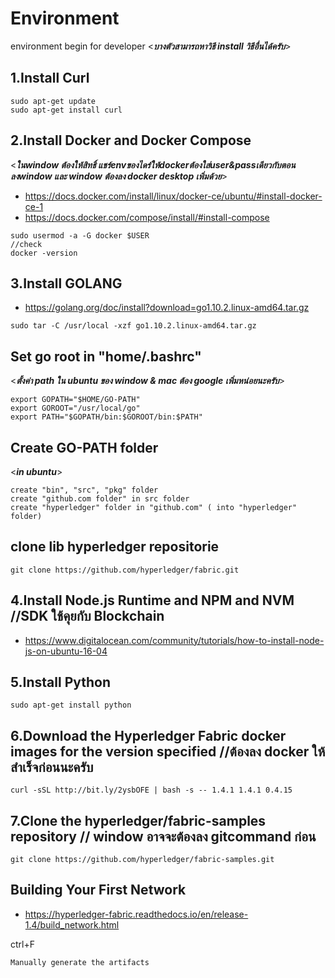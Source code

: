 # Environment
environment begin for developer 
<***บางตัวสามารถหาวิธี install วิธีอื่นได้ครับ***>
## 1.Install Curl
```
sudo apt-get update
sudo apt-get install curl
```

## 2.Install Docker and Docker Compose 
<***ในwindow ต้องให้สิทธิ์ แชร์envของไดร์ให้dockerต้องใส่user&passเดียวกับตอนลงwindow และ window ต้องลง docker desktop เพิ่มด้วย***>
- https://docs.docker.com/install/linux/docker-ce/ubuntu/#install-docker-ce-1
- https://docs.docker.com/compose/install/#install-compose
```
sudo usermod -a -G docker $USER
//check
docker -version 
```

## 3.Install GOLANG
- https://golang.org/doc/install?download=go1.10.2.linux-amd64.tar.gz
```
sudo tar -C /usr/local -xzf go1.10.2.linux-amd64.tar.gz
```

## Set go root in "home/.bashrc" 
<***ตั้งค่า path ใน ubuntu ของ window & mac ต้อง google เพิ่มหน่อยนะครับ***>
```
export GOPATH="$HOME/GO-PATH"
export GOROOT="/usr/local/go"
export PATH="$GOPATH/bin:$GOROOT/bin:$PATH"
```
## Create GO-PATH folder 
<***in ubuntu***>
```
create "bin", "src", "pkg" folder
create "github.com folder" in src folder
create "hyperledger" folder in "github.com" ( into "hyperledger" folder)
```
## clone lib hyperledger repositorie 
```
git clone https://github.com/hyperledger/fabric.git 
```

## 4.Install Node.js Runtime and NPM and NVM  //SDK ใช้คุยกับ Blockchain
- https://www.digitalocean.com/community/tutorials/how-to-install-node-js-on-ubuntu-16-04
	

## 5.Install Python
```
sudo apt-get install python
```

## 6.Download the Hyperledger Fabric docker images for the version specified //ต้องลง docker ให้สำเร็จก่อนนะครับ
```
curl -sSL http://bit.ly/2ysbOFE | bash -s -- 1.4.1 1.4.1 0.4.15
```

## 7.Clone the hyperledger/fabric-samples repository // window อาจจะต้องลง gitcommand ก่อน
```
git clone https://github.com/hyperledger/fabric-samples.git
```

## Building Your First Network
- https://hyperledger-fabric.readthedocs.io/en/release-1.4/build_network.html

ctrl+F 
```
Manually generate the artifacts
```






